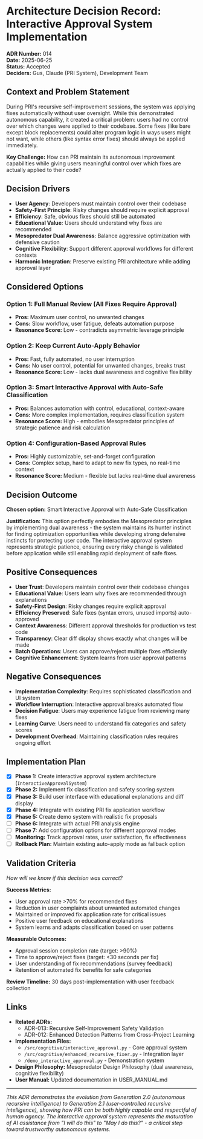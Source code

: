 # Architecture Decision Record: Interactive Approval System Implementation

**ADR Number:** 014  
**Date:** 2025-06-25  
**Status:** Accepted  
**Deciders:** Gus, Claude (PRI System), Development Team

## Context and Problem Statement

During PRI's recursive self-improvement sessions, the system was applying fixes automatically without user oversight. While this demonstrated autonomous capability, it created a critical problem: users had no control over which changes were applied to their codebase. Some fixes (like bare except block replacements) could alter program logic in ways users might not want, while others (like syntax error fixes) should always be applied immediately.

**Key Challenge:** How can PRI maintain its autonomous improvement capabilities while giving users meaningful control over which fixes are actually applied to their code?

## Decision Drivers

- **User Agency**: Developers must maintain control over their codebase
- **Safety-First Principle**: Risky changes should require explicit approval
- **Efficiency**: Safe, obvious fixes should still be automated
- **Educational Value**: Users should understand why fixes are recommended
- **Mesopredator Dual Awareness**: Balance aggressive optimization with defensive caution
- **Cognitive Flexibility**: Support different approval workflows for different contexts
- **Harmonic Integration**: Preserve existing PRI architecture while adding approval layer

## Considered Options

### Option 1: Full Manual Review (All Fixes Require Approval)
- **Pros:** Maximum user control, no unwanted changes
- **Cons:** Slow workflow, user fatigue, defeats automation purpose
- **Resonance Score:** Low - contradicts asymmetric leverage principle

### Option 2: Keep Current Auto-Apply Behavior
- **Pros:** Fast, fully automated, no user interruption
- **Cons:** No user control, potential for unwanted changes, breaks trust
- **Resonance Score:** Low - lacks dual awareness and cognitive flexibility

### Option 3: Smart Interactive Approval with Auto-Safe Classification
- **Pros:** Balances automation with control, educational, context-aware
- **Cons:** More complex implementation, requires classification system
- **Resonance Score:** High - embodies Mesopredator principles of strategic patience and risk calculation

### Option 4: Configuration-Based Approval Rules
- **Pros:** Highly customizable, set-and-forget configuration
- **Cons:** Complex setup, hard to adapt to new fix types, no real-time context
- **Resonance Score:** Medium - flexible but lacks real-time dual awareness

## Decision Outcome

**Chosen option:** Smart Interactive Approval with Auto-Safe Classification

**Justification:** This option perfectly embodies the Mesopredator principles by implementing dual awareness - the system maintains its hunter instinct for finding optimization opportunities while developing strong defensive instincts for protecting user code. The interactive approval system represents strategic patience, ensuring every risky change is validated before application while still enabling rapid deployment of safe fixes.

## Positive Consequences

- **User Trust**: Developers maintain control over their codebase changes
- **Educational Value**: Users learn why fixes are recommended through explanations
- **Safety-First Design**: Risky changes require explicit approval
- **Efficiency Preserved**: Safe fixes (syntax errors, unused imports) auto-approved
- **Context Awareness**: Different approval thresholds for production vs test code
- **Transparency**: Clear diff display shows exactly what changes will be made
- **Batch Operations**: Users can approve/reject multiple fixes efficiently
- **Cognitive Enhancement**: System learns from user approval patterns

## Negative Consequences

- **Implementation Complexity**: Requires sophisticated classification and UI system
- **Workflow Interruption**: Interactive approval breaks automated flow
- **Decision Fatigue**: Users may experience fatigue from reviewing many fixes
- **Learning Curve**: Users need to understand fix categories and safety scores
- **Development Overhead**: Maintaining classification rules requires ongoing effort

## Implementation Plan

- [x] **Phase 1:** Create interactive approval system architecture (`InteractiveApprovalSystem`)
- [x] **Phase 2:** Implement fix classification and safety scoring system
- [x] **Phase 3:** Build user interface with educational explanations and diff display
- [x] **Phase 4:** Integrate with existing PRI fix application workflow
- [x] **Phase 5:** Create demo system with realistic fix proposals
- [ ] **Phase 6:** Integrate with actual PRI analysis engine
- [ ] **Phase 7:** Add configuration options for different approval modes
- [ ] **Monitoring:** Track approval rates, user satisfaction, fix effectiveness
- [ ] **Rollback Plan:** Maintain existing auto-apply mode as fallback option

## Validation Criteria

*How will we know if this decision was correct?*

**Success Metrics:**
- User approval rate >70% for recommended fixes
- Reduction in user complaints about unwanted automated changes
- Maintained or improved fix application rate for critical issues
- Positive user feedback on educational explanations
- System learns and adapts classification based on user patterns

**Measurable Outcomes:**
- Approval session completion rate (target: >90%)
- Time to approve/reject fixes (target: <30 seconds per fix)
- User understanding of fix recommendations (survey feedback)
- Retention of automated fix benefits for safe categories

**Review Timeline:** 30 days post-implementation with user feedback collection

## Links

- **Related ADRs:** 
  - ADR-013: Recursive Self-Improvement Safety Validation
  - ADR-012: Enhanced Detection Patterns from Cross-Project Learning
- **Implementation Files:**
  - `/src/cognitive/interactive_approval.py` - Core approval system
  - `/src/cognitive/enhanced_recursive_fixer.py` - Integration layer
  - `/demo_interactive_approval.py` - Demonstration system
- **Design Philosophy:** Mesopredator Design Philosophy (dual awareness, cognitive flexibility)
- **User Manual:** Updated documentation in USER_MANUAL.md

---

*This ADR demonstrates the evolution from Generation 2.0 (autonomous recursive intelligence) to Generation 2.1 (user-controlled recursive intelligence), showing how PRI can be both highly capable and respectful of human agency. The interactive approval system represents the maturation of AI assistance from "I will do this" to "May I do this?" - a critical step toward trustworthy autonomous systems.*